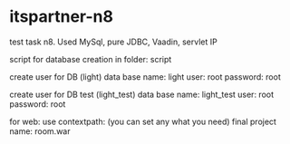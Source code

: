 # itspartner-n8
test task n8. Used MySql, pure JDBC, Vaadin, servlet IP

script for database creation in folder: script

create user for DB (light)
data base name: light
user: root
password: root

create user for DB test (light_test)
data base name: light_test
user: root
password: root

for web: 
use contextpath: (you can set any what you need)
final project name: room.war